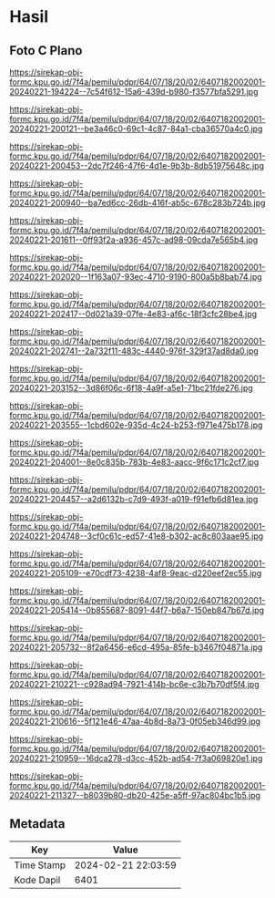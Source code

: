 # Hasil

## Foto C Plano

https://sirekap-obj-formc.kpu.go.id/7f4a/pemilu/pdpr/64/07/18/20/02/6407182002001-20240221-194224--7c54f612-15a6-439d-b980-f3577bfa5291.jpg

https://sirekap-obj-formc.kpu.go.id/7f4a/pemilu/pdpr/64/07/18/20/02/6407182002001-20240221-200121--be3a46c0-69c1-4c87-84a1-cba36570a4c0.jpg

https://sirekap-obj-formc.kpu.go.id/7f4a/pemilu/pdpr/64/07/18/20/02/6407182002001-20240221-200453--2dc7f246-47f6-4d1e-9b3b-8db51975648c.jpg

https://sirekap-obj-formc.kpu.go.id/7f4a/pemilu/pdpr/64/07/18/20/02/6407182002001-20240221-200940--ba7ed6cc-26db-416f-ab5c-678c283b724b.jpg

https://sirekap-obj-formc.kpu.go.id/7f4a/pemilu/pdpr/64/07/18/20/02/6407182002001-20240221-201611--0ff93f2a-a936-457c-ad98-09cda7e565b4.jpg

https://sirekap-obj-formc.kpu.go.id/7f4a/pemilu/pdpr/64/07/18/20/02/6407182002001-20240221-202020--1f163a07-93ec-4710-9190-800a5b8bab74.jpg

https://sirekap-obj-formc.kpu.go.id/7f4a/pemilu/pdpr/64/07/18/20/02/6407182002001-20240221-202417--0d021a39-07fe-4e83-af6c-18f3cfc28be4.jpg

https://sirekap-obj-formc.kpu.go.id/7f4a/pemilu/pdpr/64/07/18/20/02/6407182002001-20240221-202741--2a732f11-483c-4440-976f-329f37ad8da0.jpg

https://sirekap-obj-formc.kpu.go.id/7f4a/pemilu/pdpr/64/07/18/20/02/6407182002001-20240221-203152--3d86f06c-6f18-4a9f-a5e1-71bc21fde276.jpg

https://sirekap-obj-formc.kpu.go.id/7f4a/pemilu/pdpr/64/07/18/20/02/6407182002001-20240221-203555--1cbd602e-935d-4c24-b253-f971e475b178.jpg

https://sirekap-obj-formc.kpu.go.id/7f4a/pemilu/pdpr/64/07/18/20/02/6407182002001-20240221-204001--8e0c835b-783b-4e83-aacc-9f6c171c2cf7.jpg

https://sirekap-obj-formc.kpu.go.id/7f4a/pemilu/pdpr/64/07/18/20/02/6407182002001-20240221-204457--a2d6132b-c7d9-493f-a019-f91efb6d81ea.jpg

https://sirekap-obj-formc.kpu.go.id/7f4a/pemilu/pdpr/64/07/18/20/02/6407182002001-20240221-204748--3cf0c61c-ed57-41e8-b302-ac8c803aae95.jpg

https://sirekap-obj-formc.kpu.go.id/7f4a/pemilu/pdpr/64/07/18/20/02/6407182002001-20240221-205109--e70cdf73-4238-4af8-9eac-d220eef2ec55.jpg

https://sirekap-obj-formc.kpu.go.id/7f4a/pemilu/pdpr/64/07/18/20/02/6407182002001-20240221-205414--0b855687-8091-44f7-b6a7-150eb847b67d.jpg

https://sirekap-obj-formc.kpu.go.id/7f4a/pemilu/pdpr/64/07/18/20/02/6407182002001-20240221-205732--8f2a6456-e6cd-495a-85fe-b3467f04871a.jpg

https://sirekap-obj-formc.kpu.go.id/7f4a/pemilu/pdpr/64/07/18/20/02/6407182002001-20240221-210221--c928ad94-7921-414b-bc6e-c3b7b70df5f4.jpg

https://sirekap-obj-formc.kpu.go.id/7f4a/pemilu/pdpr/64/07/18/20/02/6407182002001-20240221-210616--5f121e46-47aa-4b8d-8a73-0f05eb346d99.jpg

https://sirekap-obj-formc.kpu.go.id/7f4a/pemilu/pdpr/64/07/18/20/02/6407182002001-20240221-210959--16dca278-d3cc-452b-ad54-7f3a069820e1.jpg

https://sirekap-obj-formc.kpu.go.id/7f4a/pemilu/pdpr/64/07/18/20/02/6407182002001-20240221-211327--b8039b80-db20-425e-a5ff-97ac804bc1b5.jpg


## Metadata

| Key        | Value               |
| ---------- | ------------------- |
| Time Stamp | 2024-02-21 22:03:59 |
| Kode Dapil | 6401                |



